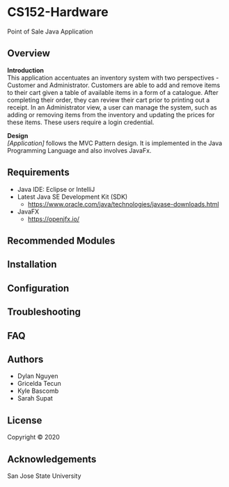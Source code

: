 # CS152-Hardware
Point of Sale Java Application 
## Overview
**Introduction**<br />
This application accentuates an inventory system with two perspectives - Customer and Administrator. Customers are able to add and remove items to their cart given a table of available items in a form of a catalogue. After completing their order, they can review their cart prior to printing out a receipt. In an Administrator view, a user can manage the system, such as adding or removing items from the inventory and updating the prices for these items. These users require a login credential.

**Design**<br />
*[Application]* follows the MVC Pattern design. It is implemented in the Java Programming Language and also involves JavaFx.

## Requirements
* Java IDE: Eclipse or IntelliJ
* Latest Java SE Development Kit (SDK)
  * https://www.oracle.com/java/technologies/javase-downloads.html
* JavaFX 
  * https://openjfx.io/

## Recommended Modules

## Installation

## Configuration

## Troubleshooting

## FAQ

## Authors
* Dylan Nguyen
* Gricelda Tecun
* Kyle Bascomb
* Sarah Supat
## License
Copyright &copy; 2020
## Acknowledgements
San Jose State University
